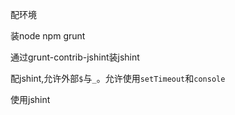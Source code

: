 配环境

装node npm grunt

通过grunt-contrib-jshint装jshint

配jshint,允许外部`$`与`_`。允许使用`setTimeout`和`console`

使用jshint
